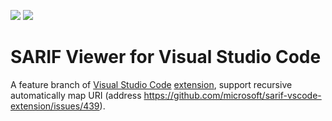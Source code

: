 [![](https://vsmarketplacebadge.apphb.com/version-short/MS-SarifVSCode.sarif-viewer.svg)](https://marketplace.visualstudio.com/items?itemName=MS-SarifVSCode.sarif-viewer)
[![](https://vsmarketplacebadge.apphb.com/downloads-short/MS-SarifVSCode.sarif-viewer.svg)](https://marketplace.visualstudio.com/items?itemName=MS-SarifVSCode.sarif-viewer)

# SARIF Viewer for Visual Studio Code

A feature branch of [Visual Studio Code](https://code.visualstudio.com/) [extension](https://marketplace.visualstudio.com/VSCode), support recursive automatically map URI (address https://github.com/microsoft/sarif-vscode-extension/issues/439).